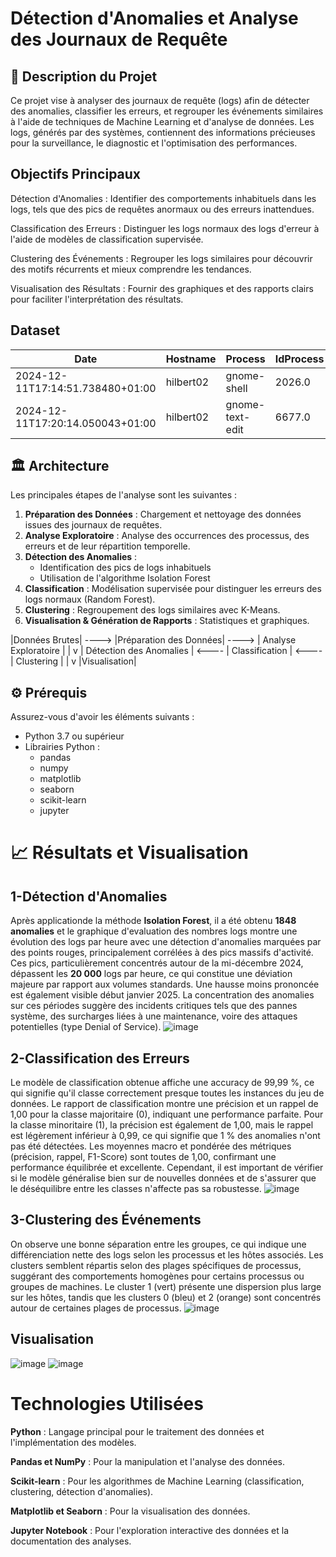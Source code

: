 # Détection d'Anomalies et Analyse des Journaux de Requête

## 📝 Description du Projet
Ce projet vise à analyser des journaux de requête (logs) afin de détecter des anomalies, classifier les erreurs, et regrouper les événements similaires à l'aide de techniques de Machine Learning et d'analyse de données. Les logs, générés par des systèmes, contiennent des informations précieuses pour la surveillance, le diagnostic et l'optimisation des performances.

## Objectifs Principaux
Détection d'Anomalies : Identifier des comportements inhabituels dans les logs, tels que des pics de requêtes anormaux ou des erreurs inattendues.

Classification des Erreurs : Distinguer les logs normaux des logs d'erreur à l'aide de modèles de classification supervisée.

Clustering des Événements : Regrouper les logs similaires pour découvrir des motifs récurrents et mieux comprendre les tendances.

Visualisation des Résultats : Fournir des graphiques et des rapports clairs pour faciliter l'interprétation des résultats.
## Dataset

| Date                             | Hostname  | Process         | IdProcess | Message                                           |
|----------------------------------|-----------|-----------------|-----------|---------------------------------------------------|
| 2024-12-11T17:14:51.738480+01:00 | hilbert02 | gnome-shell     | 2026.0    | meta_window_set_stack_position_no_sync: assert... |
| 2024-12-11T17:20:14.050043+01:00 | hilbert02 | gnome-text-edit | 6677.0    | Trying to snapshot GtkGizmo 0x559f9a9e7800 wit... |
## 🏛️ Architecture
Les principales étapes de l'analyse sont les suivantes :

1. **Préparation des Données** : Chargement et nettoyage des données issues des journaux de requêtes.
2. **Analyse Exploratoire** : Analyse des occurrences des processus, des erreurs et de leur répartition temporelle.
3. **Détection des Anomalies** :
   - Identification des pics de logs inhabituels
   - Utilisation de l'algorithme Isolation Forest
4. **Classification** : Modélisation supervisée pour distinguer les erreurs des logs normaux (Random Forest).
5. **Clustering** : Regroupement des logs similaires avec K-Means.
6. **Visualisation & Génération de Rapports** : Statistiques et graphiques.

   
|Données Brutes| ----> |Préparation des Données| ----> | Analyse Exploratoire |
                                                                 |
                                                                 v
| Détection des  Anomalies | <---- | Classification | <---- | Clustering |
                                                                 |
                                                                 v
                                                          |Visualisation|
## ⚙️ Prérequis
Assurez-vous d'avoir les éléments suivants :
- Python 3.7 ou supérieur
- Librairies Python :
  - pandas
  - numpy
  - matplotlib
  - seaborn
  - scikit-learn
  - jupyter 

# 📈 Résultats et Visualisation
## 1-Détection d'Anomalies
Après applicationde la méthode **Isolation Forest**, il a été obtenu **1848 anomalies** et le graphique d'evaluation des nombres logs montre une évolution des logs par heure avec une détection d'anomalies marquées par des points rouges, principalement corrélées à des pics massifs d'activité. Ces pics, particulièrement concentrés autour de la mi-décembre 2024, dépassent les **20 000** logs par heure, ce qui constitue une déviation majeure par rapport aux volumes standards. Une hausse moins prononcée est également visible début janvier 2025. La concentration des anomalies sur ces périodes suggère des incidents critiques tels que des pannes système, des surcharges liées à une maintenance, voire des attaques potentielles (type Denial of Service).
![image](https://github.com/user-attachments/assets/4a64bc8f-15a7-40b8-ab5b-85e3ae8369b6)

## 2-Classification des Erreurs
Le modèle de classification obtenue affiche une accuracy de 99,99 %, ce qui signifie qu'il classe correctement presque toutes les instances du jeu de données. Le rapport de classification montre une précision et un rappel de 1,00 pour la classe majoritaire (0), indiquant une performance parfaite. Pour la classe minoritaire (1), la précision est également de 1,00, mais le rappel est légèrement inférieur à 0,99, ce qui signifie que 1 % des anomalies n'ont pas été détectées. Les moyennes macro et pondérée des métriques (précision, rappel, F1-Score) sont toutes de 1,00, confirmant une performance équilibrée et excellente. Cependant, il est important de vérifier si le modèle généralise bien sur de nouvelles données et de s'assurer que le déséquilibre entre les classes n'affecte pas sa robustesse.
![image](https://github.com/user-attachments/assets/f9fa9662-78d8-42e5-ad0c-6f3dfef6cc93)

## 3-Clustering des Événements
On observe une bonne séparation entre les groupes, ce qui indique une différenciation nette des logs selon les processus et les hôtes associés. Les clusters semblent répartis selon des plages spécifiques de processus, suggérant des comportements homogènes pour certains processus ou groupes de machines.
Le cluster 1 (vert) présente une dispersion plus large sur les hôtes, tandis que les clusters 0 (bleu) et 2 (orange) sont concentrés autour de certaines plages de processus.
![image](https://github.com/user-attachments/assets/eb557155-03ae-4760-a7f7-82041a89a9e3)
## Visualisation 
![image](https://github.com/user-attachments/assets/26a5f2aa-f918-466b-9adc-264a40bce4df)
![image](https://github.com/user-attachments/assets/bc19211f-90bf-4a34-bf97-b42fae999e1b)

# Technologies Utilisées
**Python** : Langage principal pour le traitement des données et l'implémentation des modèles.

**Pandas et NumPy** : Pour la manipulation et l'analyse des données.

**Scikit-learn** : Pour les algorithmes de Machine Learning (classification, clustering, détection d'anomalies).

**Matplotlib et Seaborn** : Pour la visualisation des données.

**Jupyter Notebook** : Pour l'exploration interactive des données et la documentation des analyses.

